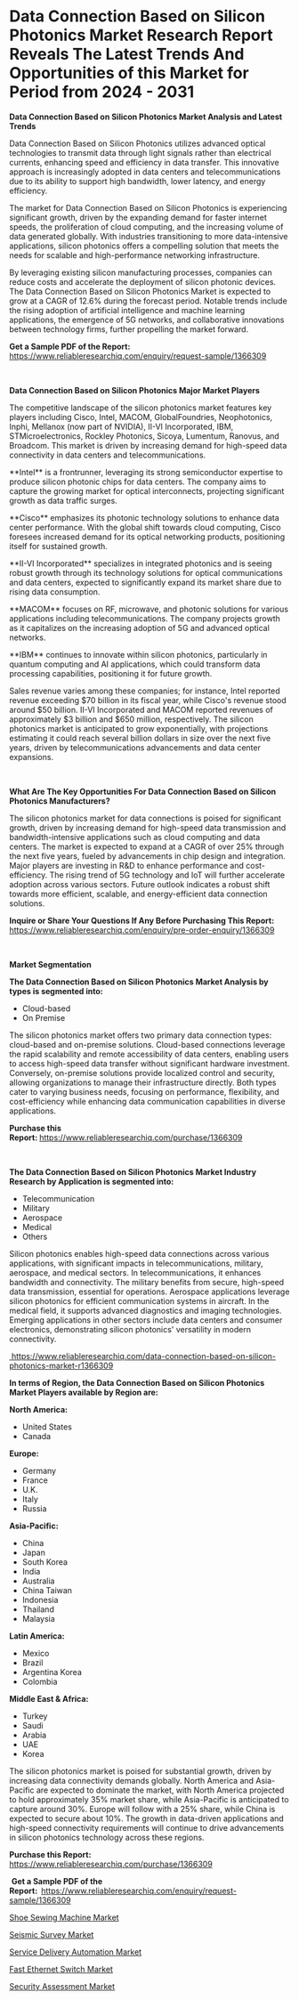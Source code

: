<p><h1>Data Connection Based on Silicon Photonics Market Research Report Reveals The Latest Trends And Opportunities of this Market for Period from 2024 - 2031</h1></p><p><strong>Data Connection Based on Silicon Photonics Market Analysis and Latest Trends</strong></p>
<p><p>Data Connection Based on Silicon Photonics utilizes advanced optical technologies to transmit data through light signals rather than electrical currents, enhancing speed and efficiency in data transfer. This innovative approach is increasingly adopted in data centers and telecommunications due to its ability to support high bandwidth, lower latency, and energy efficiency.</p><p>The market for Data Connection Based on Silicon Photonics is experiencing significant growth, driven by the expanding demand for faster internet speeds, the proliferation of cloud computing, and the increasing volume of data generated globally. With industries transitioning to more data-intensive applications, silicon photonics offers a compelling solution that meets the needs for scalable and high-performance networking infrastructure.</p><p>By leveraging existing silicon manufacturing processes, companies can reduce costs and accelerate the deployment of silicon photonic devices. The Data Connection Based on Silicon Photonics Market is expected to grow at a CAGR of 12.6% during the forecast period. Notable trends include the rising adoption of artificial intelligence and machine learning applications, the emergence of 5G networks, and collaborative innovations between technology firms, further propelling the market forward.</p></p>
<p><strong>Get a Sample PDF of the Report:&nbsp;</strong> <a href="https://www.reliableresearchiq.com/enquiry/request-sample/1366309?utm_campaign=1170&utm_medium=2&utm_source=Github&utm_content=ia&utm_term=05122024&utm_id=data-connection-based-on-silicon-photonics">https://www.reliableresearchiq.com/enquiry/request-sample/1366309</a></p>
<p>&nbsp;</p>
<p><strong>Data Connection Based on Silicon Photonics Major Market Players</strong></p>
<p><p>The competitive landscape of the silicon photonics market features key players including Cisco, Intel, MACOM, GlobalFoundries, Neophotonics, Inphi, Mellanox (now part of NVIDIA), II-VI Incorporated, IBM, STMicroelectronics, Rockley Photonics, Sicoya, Lumentum, Ranovus, and Broadcom. This market is driven by increasing demand for high-speed data connectivity in data centers and telecommunications.</p><p>**Intel** is a frontrunner, leveraging its strong semiconductor expertise to produce silicon photonic chips for data centers. The company aims to capture the growing market for optical interconnects, projecting significant growth as data traffic surges.</p><p>**Cisco** emphasizes its photonic technology solutions to enhance data center performance. With the global shift towards cloud computing, Cisco foresees increased demand for its optical networking products, positioning itself for sustained growth.</p><p>**II-VI Incorporated** specializes in integrated photonics and is seeing robust growth through its technology solutions for optical communications and data centers, expected to significantly expand its market share due to rising data consumption.</p><p>**MACOM** focuses on RF, microwave, and photonic solutions for various applications including telecommunications. The company projects growth as it capitalizes on the increasing adoption of 5G and advanced optical networks.</p><p>**IBM** continues to innovate within silicon photonics, particularly in quantum computing and AI applications, which could transform data processing capabilities, positioning it for future growth.</p><p>Sales revenue varies among these companies; for instance, Intel reported revenue exceeding $70 billion in its fiscal year, while Cisco's revenue stood around $50 billion. II-VI Incorporated and MACOM reported revenues of approximately $3 billion and $650 million, respectively. The silicon photonics market is anticipated to grow exponentially, with projections estimating it could reach several billion dollars in size over the next five years, driven by telecommunications advancements and data center expansions.</p></p>
<p>&nbsp;</p>
<p><strong>What Are The Key Opportunities For Data Connection Based on Silicon Photonics Manufacturers?</strong></p>
<p><p>The silicon photonics market for data connections is poised for significant growth, driven by increasing demand for high-speed data transmission and bandwidth-intensive applications such as cloud computing and data centers. The market is expected to expand at a CAGR of over 25% through the next five years, fueled by advancements in chip design and integration. Major players are investing in R&D to enhance performance and cost-efficiency. The rising trend of 5G technology and IoT will further accelerate adoption across various sectors. Future outlook indicates a robust shift towards more efficient, scalable, and energy-efficient data connection solutions.</p></p>
<p><strong>Inquire or Share Your Questions If Any Before Purchasing This Report:</strong> <a href="https://www.reliableresearchiq.com/enquiry/pre-order-enquiry/1366309?utm_campaign=1170&utm_medium=2&utm_source=Github&utm_content=ia&utm_term=05122024&utm_id=data-connection-based-on-silicon-photonics">https://www.reliableresearchiq.com/enquiry/pre-order-enquiry/1366309</a></p>
<p>&nbsp;</p>
<p><strong>Market Segmentation</strong></p>
<p><strong>The Data Connection Based on Silicon Photonics Market Analysis by types is segmented into:</strong></p>
<p><ul><li>Cloud-based</li><li>On Premise</li></ul></p>
<p><p>The silicon photonics market offers two primary data connection types: cloud-based and on-premise solutions. Cloud-based connections leverage the rapid scalability and remote accessibility of data centers, enabling users to access high-speed data transfer without significant hardware investment. Conversely, on-premise solutions provide localized control and security, allowing organizations to manage their infrastructure directly. Both types cater to varying business needs, focusing on performance, flexibility, and cost-efficiency while enhancing data communication capabilities in diverse applications.</p></p>
<p><strong>Purchase this Report:&nbsp;</strong><a href="https://www.reliableresearchiq.com/purchase/1366309?utm_campaign=1170&utm_medium=2&utm_source=Github&utm_content=ia&utm_term=05122024&utm_id=data-connection-based-on-silicon-photonics">https://www.reliableresearchiq.com/purchase/1366309</a></p>
<p>&nbsp;</p>
<p><strong>The Data Connection Based on Silicon Photonics Market Industry Research by Application is segmented into:</strong></p>
<p><ul><li>Telecommunication</li><li>Military</li><li>Aerospace</li><li>Medical</li><li>Others</li></ul></p>
<p><p>Silicon photonics enables high-speed data connections across various applications, with significant impacts in telecommunications, military, aerospace, and medical sectors. In telecommunications, it enhances bandwidth and connectivity. The military benefits from secure, high-speed data transmission, essential for operations. Aerospace applications leverage silicon photonics for efficient communication systems in aircraft. In the medical field, it supports advanced diagnostics and imaging technologies. Emerging applications in other sectors include data centers and consumer electronics, demonstrating silicon photonics' versatility in modern connectivity.</p></p>
<p><a href="https://www.reliableresearchiq.com/data-connection-based-on-silicon-photonics-market-r1366309?utm_campaign=1170&utm_medium=2&utm_source=Github&utm_content=ia&utm_term=05122024&utm_id=data-connection-based-on-silicon-photonics">&nbsp;https://www.reliableresearchiq.com/data-connection-based-on-silicon-photonics-market-r1366309</a></p>
<p><strong>In terms of Region, the Data Connection Based on Silicon Photonics Market Players available by Region are:</strong></p>
<p>
    <p> <strong> North America: </strong>
        <ul>
            <li>United States</li>
            <li>Canada</li>
        </ul>
        </p> 
    <p> <strong> Europe: </strong>
        <ul>
            <li>Germany</li>
            <li>France</li>
            <li>U.K.</li>
            <li>Italy</li>
            <li>Russia</li>
        </ul>
        </p> 
    <p> <strong> Asia-Pacific: </strong>
        <ul>
            <li>China</li>
            <li>Japan</li>
            <li>South Korea</li>
            <li>India</li>
            <li>Australia</li>
            <li>China Taiwan</li>
            <li>Indonesia</li>
            <li>Thailand</li>
            <li>Malaysia</li>
        </ul>
        </p> 
    <p> <strong> Latin America: </strong>
        <ul>
            <li>Mexico</li>
            <li>Brazil</li>
            <li>Argentina Korea</li>
            <li>Colombia</li>
        </ul>
        </p> 
    <p> <strong> Middle East & Africa: </strong>
        <ul>
            <li>Turkey</li>
            <li>Saudi</li>
            <li>Arabia</li>
            <li>UAE</li>
            <li>Korea</li>
        </ul>
    </p>
    </p>
<p><p>The silicon photonics market is poised for substantial growth, driven by increasing data connectivity demands globally. North America and Asia-Pacific are expected to dominate the market, with North America projected to hold approximately 35% market share, while Asia-Pacific is anticipated to capture around 30%. Europe will follow with a 25% share, while China is expected to secure about 10%. The growth in data-driven applications and high-speed connectivity requirements will continue to drive advancements in silicon photonics technology across these regions.</p></p>
<p><strong>Purchase this Report: </strong><a href="https://www.reliableresearchiq.com/purchase/1366309?utm_campaign=1170&utm_medium=2&utm_source=Github&utm_content=ia&utm_term=05122024&utm_id=data-connection-based-on-silicon-photonics">https://www.reliableresearchiq.com/purchase/1366309</a></p>
<p>&nbsp;<strong>Get a Sample PDF of the Report:&nbsp;&nbsp;</strong><a href="https://www.reliableresearchiq.com/enquiry/request-sample/1366309?utm_campaign=1170&utm_medium=2&utm_source=Github&utm_content=ia&utm_term=05122024&utm_id=data-connection-based-on-silicon-photonics">https://www.reliableresearchiq.com/enquiry/request-sample/1366309</a></p>
<p><strong></strong></p>
<p><p><a href="https://issuu.com/reportprime-2/docs/shoe-sewing-machine-market-size-2030.pptx?utm_campaign=1170&utm_medium=2&utm_source=Github&utm_content=ia&utm_term=05122024&utm_id=data-connection-based-on-silicon-photonics">Shoe Sewing Machine Market</a></p><p><a href="https://www.linkedin.com/pulse/seismic-survey-market-report-exploring-growth-trends-revenue-93gzf?utm_campaign=1170&utm_medium=2&utm_source=Github&utm_content=ia&utm_term=05122024&utm_id=data-connection-based-on-silicon-photonics">Seismic Survey Market</a></p><p><a href="https://www.linkedin.com/pulse/insights-service-delivery-automation-market-analysis-growth-bleuf?utm_campaign=1170&utm_medium=2&utm_source=Github&utm_content=ia&utm_term=05122024&utm_id=data-connection-based-on-silicon-photonics">Service Delivery Automation Market</a></p><p><a href="https://issuu.com/reportprime-2/docs/fast-ethernet-switch-market-size-2030.pptx?utm_campaign=1170&utm_medium=2&utm_source=Github&utm_content=ia&utm_term=05122024&utm_id=data-connection-based-on-silicon-photonics">Fast Ethernet Switch Market</a></p><p><a href="https://www.linkedin.com/pulse/value-segment-market-share-analysis-security-assessment-forecast-ha2rf?utm_campaign=1170&utm_medium=2&utm_source=Github&utm_content=ia&utm_term=05122024&utm_id=data-connection-based-on-silicon-photonics">Security Assessment Market</a></p></p>